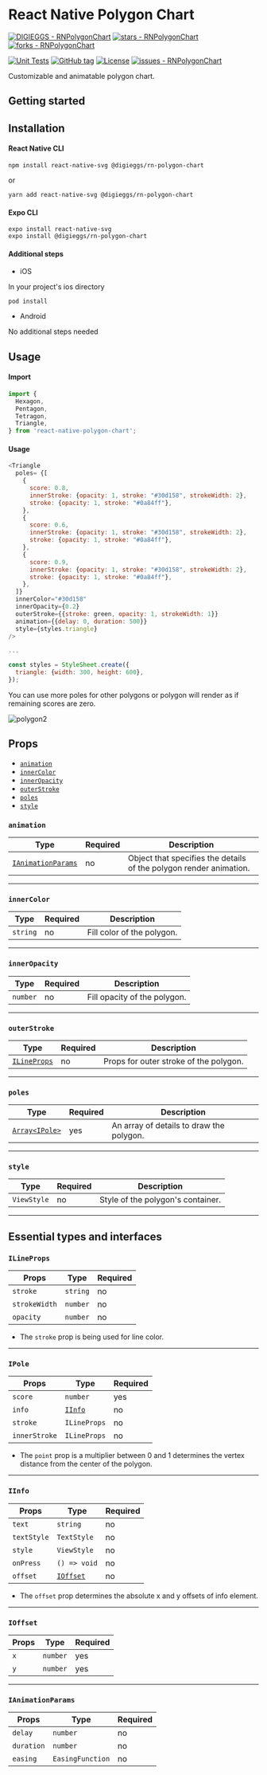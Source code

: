 # React Native Polygon Chart

[![DIGIEGGS - RNPolygonChart](https://img.shields.io/static/v1?label=DIGIEGGS&message=RNPolygonChart&color=blue&logo=github)](https://github.com/DIGIEGGS/RNPolygonChart 'Go to GitHub repo')
[![stars - RNPolygonChart](https://img.shields.io/github/stars/DIGIEGGS/RNPolygonChart?style=social)](https://github.com/DIGIEGGS/RNPolygonChart)
[![forks - RNPolygonChart](https://img.shields.io/github/forks/DIGIEGGS/RNPolygonChart?style=social)](https://github.com/DIGIEGGS/RNPolygonChart)

[![Unit Tests](https://github.com/DIGIEGGS/RNPolygonChart/workflows/Unit%20Tests/badge.svg)](https://github.com/DIGIEGGS/RNPolygonChart/actions?query=workflow:"Unit+Tests")
[![GitHub tag](https://img.shields.io/github/tag/DIGIEGGS/RNPolygonChart?include_prereleases=&sort=semver&color=blue)](https://github.com/DIGIEGGS/RNPolygonChart/releases/)
[![License](https://img.shields.io/badge/License-MIT-blue)](#license)
[![issues - RNPolygonChart](https://img.shields.io/github/issues/DIGIEGGS/RNPolygonChart)](https://github.com/DIGIEGGS/RNPolygonChart/issues)

Customizable and animatable polygon chart.

## Getting started

## Installation

#### React Native CLI

```
npm install react-native-svg @digieggs/rn-polygon-chart
```

or

```
yarn add react-native-svg @digieggs/rn-polygon-chart
```

#### Expo CLI

```
expo install react-native-svg
expo install @digieggs/rn-polygon-chart
```

#### Additional steps

- iOS

In your project's ios directory

```
pod install
```

- Android

No additional steps needed

## Usage

#### Import

```javascript
import {
  Hexagon,
  Pentagon,
  Tetragon,
  Triangle,
} from 'react-native-polygon-chart';
```

#### Usage

```javascript
<Triangle
  poles= {[
    {
      score: 0.8,
      innerStroke: {opacity: 1, stroke: "#30d158", strokeWidth: 2},
      stroke: {opacity: 1, stroke: "#0a84ff"},
    },
    {
      score: 0.6,
      innerStroke: {opacity: 1, stroke: "#30d158", strokeWidth: 2},
      stroke: {opacity: 1, stroke: "#0a84ff"},
    },
    {
      score: 0.9,
      innerStroke: {opacity: 1, stroke: "#30d158", strokeWidth: 2},
      stroke: {opacity: 1, stroke: "#0a84ff"},
    },
  ]}
  innerColor="#30d158"
  innerOpacity={0.2}
  outerStroke={{stroke: green, opacity: 1, strokeWidth: 1}}
  animation={{delay: 0, duration: 500}}
  style={styles.triangle}
/>

...

const styles = StyleSheet.create({
  triangle: {width: 300, height: 600},
});

```

You can use more poles for other polygons or polygon will render as if remaining scores are zero.

![polygon2](https://user-images.githubusercontent.com/89466000/145551533-f31e488b-2143-44b2-a0ff-5bb9915d9b41.gif)

## Props

- [`animation`](#animation)
- [`innerColor`](#innerColor)
- [`innerOpacity`](#innerOpacity)
- [`outerStroke`](#outerStroke)
- [`poles`](#poles)
- [`style`](#style)

### `animation`

| Type                                    | Required | Description                                                        |
| --------------------------------------- | -------- | ------------------------------------------------------------------ |
| [`IAnimationParams`](#IAnimationParams) | no       | Object that specifies the details of the polygon render animation. |

---

### `innerColor`

| Type     | Required | Description                |
| -------- | -------- | -------------------------- |
| `string` | no       | Fill color of the polygon. |

---

### `innerOpacity`

| Type     | Required | Description                  |
| -------- | -------- | ---------------------------- |
| `number` | no       | Fill opacity of the polygon. |

---

### `outerStroke`

| Type                        | Required | Description                            |
| --------------------------- | -------- | -------------------------------------- |
| [`ILineProps`](#ILineProps) | no       | Props for outer stroke of the polygon. |

---

### `poles`

| Type                     | Required | Description                              |
| ------------------------ | -------- | ---------------------------------------- |
| [`Array<IPole>`](#IPole) | yes      | An array of details to draw the polygon. |

---

### `style`

| Type        | Required | Description                       |
| ----------- | -------- | --------------------------------- |
| `ViewStyle` | no       | Style of the polygon's container. |

---

## Essential types and interfaces

### `ILineProps`

| Props         | Type     | Required |
| ------------- | -------- | -------- |
| `stroke`      | `string` | no       |
| `strokeWidth` | `number` | no       |
| `opacity `    | `number` | no       |

- The `stroke` prop is being used for line color.

---

### `IPole`

| Props         | Type              | Required |
| ------------- | ----------------- | -------- |
| `score`       | `number`          | yes      |
| `info`        | [`IInfo`](#IInfo) | no       |
| `stroke`      | `ILineProps`      | no       |
| `innerStroke` | `ILineProps`      | no       |

- The `point` prop is a multiplier between 0 and 1 determines the vertex distance from the center of the polygon.

---

### `IInfo`

| Props       | Type                  | Required |
| ----------- | --------------------- | -------- |
| `text`      | `string`              | no       |
| `textStyle` | `TextStyle`           | no       |
| `style`     | `ViewStyle`           | no       |
| `onPress`   | `() => void`          | no       |
| `offset`    | [`IOffset`](#IOffset) | no       |

- The `offset` prop determines the absolute x and y offsets of info element.

---

### `IOffset`

| Props | Type     | Required |
| ----- | -------- | -------- |
| `x`   | `number` | yes      |
| `y`   | `number` | yes      |

---

### `IAnimationParams`

| Props      | Type             | Required |
| ---------- | ---------------- | -------- |
| `delay`    | `number`         | no       |
| `duration` | `number`         | no       |
| `easing`   | `EasingFunction` | no       |
